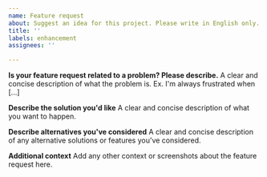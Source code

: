 ```yaml
---
name: Feature request
about: Suggest an idea for this project. Please write in English only.
title: ''
labels: enhancement
assignees: ''

---
```


<!--
    Don't report bugs that are already in the issue list of Retro Music: https://github.com/h4h13/RetroMusicPlayer/issues

    [ ] Yes
-->

**Is your feature request related to a problem? Please describe.**
A clear and concise description of what the problem is. Ex. I'm always frustrated when [...]

**Describe the solution you'd like**
A clear and concise description of what you want to happen.

**Describe alternatives you've considered**
A clear and concise description of any alternative solutions or features you've considered.

**Additional context**
Add any other context or screenshots about the feature request here.
